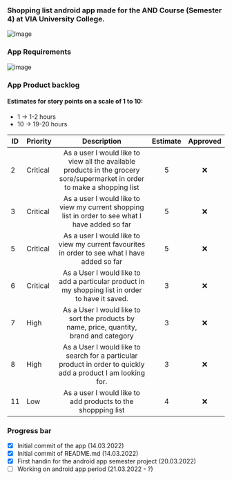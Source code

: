 ### Shopping list android app made for the AND Course (Semester 4) at VIA University College. 
![Image](https://upload.wikimedia.org/wikipedia/commons/5/5d/VIA_UC_logo.png)

### App Requirements
![image](https://user-images.githubusercontent.com/82092907/158166131-3505404a-68cc-41ae-8492-ffe9cf5207d6.png)

### App Product backlog
#### Estimates for story points on a scale of 1 to 10:
- 1 -> 1-2 hours
- 10 -> 19-20 hours

| ID | Priority | Description   | Estimate  | Approved | 
| -- | -------  |:-------------:| :--------:| :------: | 
| 2  | Critical | As a user I would like to view all the available products in the grocery sore/supermarket in order to make a shopping list|   5     | ❌      | 
| 3  | Critical | As a user I would like to view my current shopping list in order to see what I have added so far|    5     | ❌      |
| 5  | Critical | As a user I would like to view my current favourites in order to see what I have added so far|    5     | ❌      |
| 6  | Critical | As a User I would like to add a particular product in my shopping list in order to have it saved.  |    3     | ❌      |
| 7  | High | As a User I would like to sort the products by name, price, quantity, brand and category|    3     | ❌      |
| 8  | High | As a User I would like to search for a particular product in order to quickly add a product I am looking for.  |    3     | ❌      |
| 11  | Low | As a user I would like to add products to the shoppping list  |    4    | ❌      |

### Progress bar
- [x] Initial commit of the app (14.03.2022)
- [x] Initial commit of README.md (14.03.2022) 
- [x] First handin for the android app semester project (20.03.2022)
- [ ] Working on android app period (21.03.2022 - ?)
